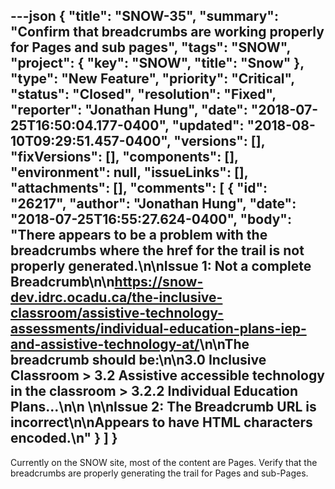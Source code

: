 ---json
{
  "title": "SNOW-35",
  "summary": "Confirm that breadcrumbs are working properly for Pages and sub pages",
  "tags": "SNOW",
  "project": {
    "key": "SNOW",
    "title": "Snow"
  },
  "type": "New Feature",
  "priority": "Critical",
  "status": "Closed",
  "resolution": "Fixed",
  "reporter": "Jonathan Hung",
  "date": "2018-07-25T16:50:04.177-0400",
  "updated": "2018-08-10T09:29:51.457-0400",
  "versions": [],
  "fixVersions": [],
  "components": [],
  "environment": null,
  "issueLinks": [],
  "attachments": [],
  "comments": [
    {
      "id": "26217",
      "author": "Jonathan Hung",
      "date": "2018-07-25T16:55:27.624-0400",
      "body": "There appears to be a problem with the breadcrumbs where the href for the trail is not properly generated.\n\nIssue 1: Not a complete Breadcrumb\n\n<https://snow-dev.idrc.ocadu.ca/the-inclusive-classroom/assistive-technology-assessments/individual-education-plans-iep-and-assistive-technology-at/>\n\nThe breadcrumb should be:\n\n3.0 Inclusive Classroom > 3.2 Assistive accessible technology in the classroom > 3.2.2 Individual Education Plans...\n\n \n\nIssue 2: The Breadcrumb URL is incorrect\n\nAppears to have HTML characters encoded.\n"
    }
  ]
}
---
Currently on the SNOW site, most of the content are Pages. Verify that the breadcrumbs are properly generating the trail for Pages and sub-Pages.

        